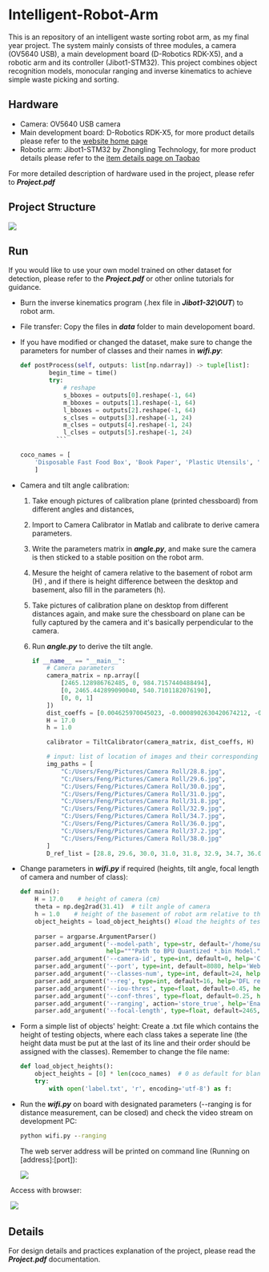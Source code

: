 # Intelligent-Robot-Arm
This is an repository of an intelligent waste sorting robot arm, as my final year project. The system mainly consists of three modules, a camera (OV5640 USB), a main development board (D-Robotics RDK-X5), and a robotic arm and its controller (Jibot1-STM32). This project combines object recognition models, monocular ranging and inverse kinematics to achieve simple waste picking and sorting.



## Hardware

* Camera: OV5640 USB camera
* Main development board: D-Robotics RDK-X5, for more product details please refer to the [website home page](https://developer.d-robotics.cc/rdkx5)
* Robotic arm: Jibot1-STM32 by Zhongling Technology, for more product details please refer to the [item details page on Taobao](https://item.taobao.com/item.htm?id=534137774492&pisk=gnJrYkqP_YHyIf7RZK6U_LBjFcBRU9u6Kp_CxHxhVabkdbHEYUY5tJGRF6WeoZ95P36l-J8BALTBxpsHLTpXNJ_Sy9-H59us5AM623QdKVg_9sAY2OjQqW4CxS2cdMW1QBIH23BdKQxpnVt8Y96F5kjh-mWcYGqlK_fliSbAYJ4H-af0oGSOK9YhtnXc2GI3qJVuomS1vJjlr840oGIgqMYhKm-ckMXhqeXngX6hBPsGZDs8dmKLNs1PS3b4QnpVqqbZBZ2HbKjlapxluntX3g5PS6b0La9klHvWeshzZ9KX_eRHSqN5rCSwu1Or788wyMxFxUkTbZvyYK5JGzVlbT7PsLY0X-KNtIJVFL0L6ntVr1WXGj35OT8y6NCoMqLe0aTHUs4rlwO6cLf2Sqw2J6RHFtvooASroyIDYCppayVFZiIV5mo22Bh66ge40kVL9_EA0NiRtWFdZiIV5mo49WC-ki7s26f..&spm=a21xtw.29978518.0.0)

For more detailed description of hardware used in the project, please refer to ***Project.pdf***



## Project Structure

![](./ProjectStructure.png)



## Run

If you would like to use your own model trained on other dataset for detection, please refer to the ***Project.pdf*** or other online tutorials for guidance.

* Burn the inverse kinematics program (.hex file in ***Jibot1-32\OUT***) to robot arm.

* File transfer: Copy the files in ***data*** folder to main developoment board.

* If you have modified or changed the dataset, make sure to change the parameters for number of classes and their names in ***wifi.py***:

  ~~~python
  def postProcess(self, outputs: list[np.ndarray]) -> tuple[list]:
          begin_time = time()
          try:
              # reshape
              s_bboxes = outputs[0].reshape(-1, 64)
              m_bboxes = outputs[1].reshape(-1, 64)
              l_bboxes = outputs[2].reshape(-1, 64)
              s_clses = outputs[3].reshape(-1, 24)
              m_clses = outputs[4].reshape(-1, 24)
              l_clses = outputs[5].reshape(-1, 24)
  			```
              
  coco_names = [
      'Disposable Fast Food Box', 'Book Paper', 'Plastic Utensils', 'Plastic Toys', 'Dry Battery', 'Express Paper Bag', 'Plug Wire', 'Can', 'Peel and Pulp', 'Stuffed Toy', 'Defiled Plastic', 'Contaminated paper', 'Toilet care products', 'Cigarette butts', 'Carton box', 'Tea residue', 'Cai Bang Cai Ye', 'Egg Shell', 'Sauce Bottle', 'Ointment', 'Expired Medicine', 'Metal Food Cans', 'edible oil drums', 'drink bottles'
      ]
  ~~~

* Camera and tilt angle calibration: 

   1. Take enough pictures of calibration plane (printed chessboard) from different angles and distances, 

   2. Import to Camera Calibrator in Matlab and calibrate to derive camera parameters. 

   3. Write the parameters matrix in ***angle.py***, and make sure the camera is then sticked to a stable position on the robot arm.

   4. Mesure the height of camera relative to the basement of robot arm (H) , and if there is height difference between the desktop and basement, also fill in the parameters (h).

   5. Take pictures of calibration plane on desktop from different distances again, and make sure the chessboard on plane can be fully captured by the camera and it's basically perpendicular to the camera.

   6. Run ***angle.py*** to derive the tilt angle.

      ```python
      if __name__ == "__main__":
          # Camera parameters
          camera_matrix = np.array([
              [2465.128986762485, 0, 984.7157440488494], 
              [0, 2465.442899090040, 540.7101182076190], 
              [0, 0, 1]
          ])
          dist_coeffs = [0.004625970045023, -0.0008902630420674212, -0.039376100278451, 0.563886970534354, 0]
          H = 17.0
          h = 1.0  
      
          calibrator = TiltCalibrator(camera_matrix, dist_coeffs, H)
      
          # input: list of location of images and their corresponding distance
          img_paths = [
              "C:/Users/Feng/Pictures/Camera Roll/28.8.jpg", 
              "C:/Users/Feng/Pictures/Camera Roll/29.6.jpg",
              "C:/Users/Feng/Pictures/Camera Roll/30.0.jpg",
              "C:/Users/Feng/Pictures/Camera Roll/31.0.jpg",
              "C:/Users/Feng/Pictures/Camera Roll/31.8.jpg",
              "C:/Users/Feng/Pictures/Camera Roll/32.9.jpg",
              "C:/Users/Feng/Pictures/Camera Roll/34.7.jpg",
              "C:/Users/Feng/Pictures/Camera Roll/36.0.jpg",
              "C:/Users/Feng/Pictures/Camera Roll/37.2.jpg",
              "C:/Users/Feng/Pictures/Camera Roll/38.0.jpg"
          ]
          D_ref_list = [28.8, 29.6, 30.0, 31.0, 31.8, 32.9, 34.7, 36.0, 37.2, 38.0]  #cm
      ```

* Change parameters in ***wifi.py*** if required (heights, tilt angle, focal length of camera and number of class):

  ```python
  def main():
      H = 17.0    # height of camera (cm)
      theta = np.deg2rad(31.41)  # tilt angle of camera
      h = 1.0    # height of the basement of robot arm relative to the plane where objects posit (cm)
      object_heights = load_object_heights() #load the heights of testing objects
      
      parser = argparse.ArgumentParser()
      parser.add_argument('--model-path', type=str, default='/home/sunrise/Desktop/data/bin_dir/yolo11n_detect_bayese_640x640_nv12/yolo11n_detect_bayese_640x640_nv12.bin', 
                          help="""Path to BPU Quantized *.bin Model.""") 
      parser.add_argument('--camera-id', type=int, default=0, help='Camera device ID.')
      parser.add_argument('--port', type=int, default=8080, help='Web server port.')
      parser.add_argument('--classes-num', type=int, default=24, help='Classes Num to Detect.')
      parser.add_argument('--reg', type=int, default=16, help='DFL reg layer.')
      parser.add_argument('--iou-thres', type=float, default=0.45, help='IoU threshold.')
      parser.add_argument('--conf-thres', type=float, default=0.25, help='confidence threshold.')
      parser.add_argument('--ranging', action='store_true', help='Enable distance ranging for all objects')
      parser.add_argument('--focal-length', type=float, default=2465, help='Camera focal length in pixels')
  ```

* Form a simple list of objects' height: Create a .txt file which contains the height of testing objects, where each class takes a seperate line (the height data must be put at the last of its line and their order should be assigned with the classes). Remember to change the file name:

   ```python
   def load_object_heights():
       object_heights = [0] * len(coco_names)  # 0 as default for blank line
       try:
           with open('label.txt', 'r', encoding='utf-8') as f:
   ```

* Run the ***wifi.py*** on board with designated parameters (--ranging is for distance measurement, can be closed) and check the video stream on development PC:

  ```cmd
  python wifi.py --ranging
  ```

  The web server address will be printed on command line (Running on [address]:[port]):

  ![](./log.png)

​	Access with browser:

​		![](./stream.png)



## Details

For design details and practices explanation of the project, please read the ***Project.pdf*** documentation.
